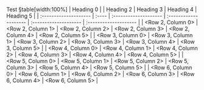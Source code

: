 Test
§table[width:100%]
| Heading 0 | | Heading 2 | Heading 3 | Heading 4 | Heading 5 |
| :-------------------- | :---- | :-------------------- | :-------------------- | :-------------------- | :-------------------- |
| <Row 2, Column 0> | <Row 2, Column 1> | <Row 2, Column 2> | <Row 2, Column 3> | <Row 2, Column 4> | <Row 2, Column 5> |
| <Row 3, Column 0> | <Row 3, Column 1> | <Row 3, Column 2> | <Row 3, Column 3> | <Row 3, Column 4> | <Row 3, Column 5> |
| <Row 4, Column 0> | <Row 4, Column 1> | <Row 4, Column 2> | <Row 4, Column 3> | <Row 4, Column 4> | <Row 4, Column 5> |
| <Row 5, Column 0> | <Row 5, Column 1> | <Row 5, Column 2> | <Row 5, Column 3> | <Row 5, Column 4> | <Row 5, Column 5> |
| <Row 6, Column 0> | <Row 6, Column 1> | <Row 6, Column 2> | <Row 6, Column 3> | <Row 6, Column 4> | <Row 6, Column 5> |